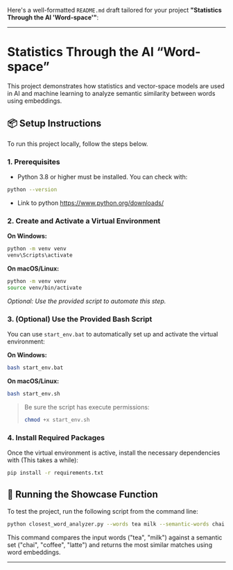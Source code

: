 Here's a well-formatted `README.md` draft tailored for your project **"Statistics Through the AI 'Word-space'"**:

---

# Statistics Through the AI “Word-space”

This project demonstrates how statistics and vector-space models are used in AI and machine learning to analyze semantic similarity between words using embeddings.

## 📦 Setup Instructions

To run this project locally, follow the steps below.

### 1. Prerequisites

* Python 3.8 or higher must be installed. You can check with:

```bash
python --version
```
* Link to python https://www.python.org/downloads/

### 2. Create and Activate a Virtual Environment

**On Windows:**

```bash
python -m venv venv
venv\Scripts\activate
```

**On macOS/Linux:**

```bash
python -m venv venv
source venv/bin/activate
```

*Optional: Use the provided script to automate this step.*

### 3. (Optional) Use the Provided Bash Script

You can use `start_env.bat` to automatically set up and activate the virtual environment:

**On Windows:**

```bash
bash start_env.bat
```

**On macOS/Linux:**

```bash
bash start_env.sh
```

> Be sure the script has execute permissions:
>
> ```bash
> chmod +x start_env.sh
> ```

### 4. Install Required Packages

Once the virtual environment is active, install the necessary dependencies with (This takes a while):

```bash
pip install -r requirements.txt
```

## 🚀 Running the Showcase Function

To test the project, run the following script from the command line:

```bash
python closest_word_analyzer.py --words tea milk --semantic-words chai coffee latte
```

This command compares the input words ("tea", "milk") against a semantic set ("chai", "coffee", "latte") and returns the most similar matches using word embeddings.

---
